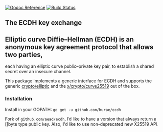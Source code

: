 [![Godoc Reference](https://godoc.org/github.com/hurae/ecdh?status.svg)](https://godoc.org/github.com/hurae/ecdh)
[![Build Status](https://travis-ci.org/hurae/ecdh.svg?branch=master)](https://travis-ci.org/hurae/ecdh)

## The ECDH key exchange

## Elliptic curve Diffie–Hellman (ECDH) is an anonymous key agreement protocol that allows two parties, 

each having an elliptic curve public–private key pair, to establish a shared secret over an insecure channel.  

This package implements a generic interface for ECDH and supports the generic [crypto/elliptic](https://godoc.org/crypto/elliptic)
and the [x/crypto/curve25519](https://godoc.org/golang.org/x/crypto/curve25519) out of the box.

### Installation
Install in your GOPATH: `go get -u github.com/hurae/ecdh`  



Fork of `github.com/aead/ecdh`, I’d like to have a version that always return a []byte type public key.
Also, I'd like to use non-deprecated new X25519 API.